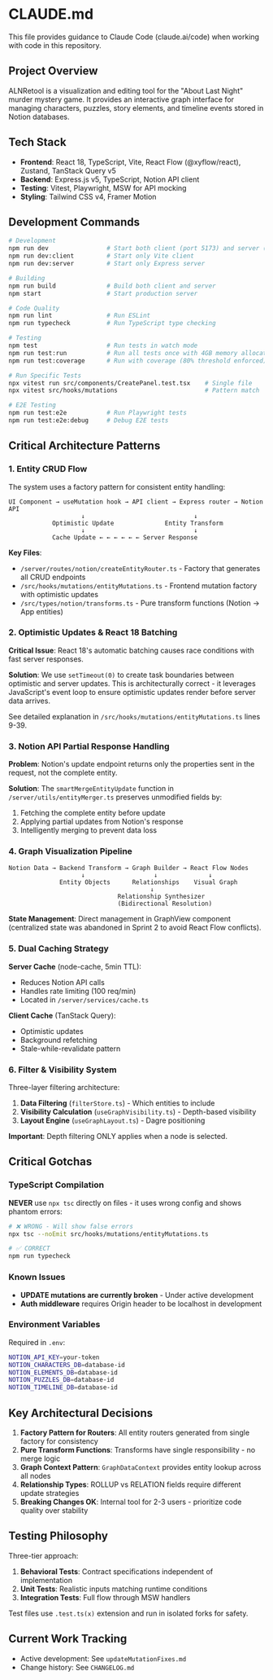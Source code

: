 # CLAUDE.md

This file provides guidance to Claude Code (claude.ai/code) when working with code in this repository.

## Project Overview

ALNRetool is a visualization and editing tool for the "About Last Night" murder mystery game. It provides an interactive graph interface for managing characters, puzzles, story elements, and timeline events stored in Notion databases.

## Tech Stack

- **Frontend**: React 18, TypeScript, Vite, React Flow (@xyflow/react), Zustand, TanStack Query v5
- **Backend**: Express.js v5, TypeScript, Notion API client
- **Testing**: Vitest, Playwright, MSW for API mocking
- **Styling**: Tailwind CSS v4, Framer Motion

## Development Commands

```bash
# Development
npm run dev                # Start both client (port 5173) and server (port 3001)
npm run dev:client         # Start only Vite client
npm run dev:server         # Start only Express server

# Building
npm run build              # Build both client and server
npm start                  # Start production server

# Code Quality
npm run lint               # Run ESLint
npm run typecheck          # Run TypeScript type checking

# Testing
npm test                   # Run tests in watch mode
npm run test:run           # Run all tests once with 4GB memory allocation
npm run test:coverage      # Run with coverage (80% threshold enforced)

# Run Specific Tests
npx vitest run src/components/CreatePanel.test.tsx    # Single file
npx vitest src/hooks/mutations                        # Pattern match

# E2E Testing
npm run test:e2e           # Run Playwright tests
npm run test:e2e:debug     # Debug E2E tests
```

## Critical Architecture Patterns

### 1. Entity CRUD Flow
The system uses a factory pattern for consistent entity handling:
```
UI Component → useMutation hook → API client → Express router → Notion API
                    ↓                              ↓
            Optimistic Update              Entity Transform
                    ↓                              ↓
            Cache Update ← ← ← ← ← ← Server Response
```

**Key Files**:
- `/server/routes/notion/createEntityRouter.ts` - Factory that generates all CRUD endpoints
- `/src/hooks/mutations/entityMutations.ts` - Frontend mutation factory with optimistic updates
- `/src/types/notion/transforms.ts` - Pure transform functions (Notion → App entities)

### 2. Optimistic Updates & React 18 Batching

**Critical Issue**: React 18's automatic batching causes race conditions with fast server responses.

**Solution**: We use `setTimeout(0)` to create task boundaries between optimistic and server updates. This is architecturally correct - it leverages JavaScript's event loop to ensure optimistic updates render before server data arrives.

See detailed explanation in `/src/hooks/mutations/entityMutations.ts` lines 9-39.

### 3. Notion API Partial Response Handling

**Problem**: Notion's update endpoint returns only the properties sent in the request, not the complete entity.

**Solution**: The `smartMergeEntityUpdate` function in `/server/utils/entityMerger.ts` preserves unmodified fields by:
1. Fetching the complete entity before update
2. Applying partial updates from Notion's response
3. Intelligently merging to prevent data loss

### 4. Graph Visualization Pipeline

```
Notion Data → Backend Transform → Graph Builder → React Flow Nodes
                    ↓                   ↓              ↓
              Entity Objects      Relationships    Visual Graph
                                       ↓
                              Relationship Synthesizer
                              (Bidirectional Resolution)
```

**State Management**: Direct management in GraphView component (centralized state was abandoned in Sprint 2 to avoid React Flow conflicts).

### 5. Dual Caching Strategy

**Server Cache** (node-cache, 5min TTL):
- Reduces Notion API calls
- Handles rate limiting (100 req/min)
- Located in `/server/services/cache.ts`

**Client Cache** (TanStack Query):
- Optimistic updates
- Background refetching
- Stale-while-revalidate pattern

### 6. Filter & Visibility System

Three-layer filtering architecture:
1. **Data Filtering** (`filterStore.ts`) - Which entities to include
2. **Visibility Calculation** (`useGraphVisibility.ts`) - Depth-based visibility
3. **Layout Engine** (`useGraphLayout.ts`) - Dagre positioning

**Important**: Depth filtering ONLY applies when a node is selected.

## Critical Gotchas

### TypeScript Compilation
**NEVER** use `npx tsc` directly on files - it uses wrong config and shows phantom errors:
```bash
# ❌ WRONG - Will show false errors
npx tsc --noEmit src/hooks/mutations/entityMutations.ts

# ✅ CORRECT
npm run typecheck
```

### Known Issues
- **UPDATE mutations are currently broken** - Under active development
- **Auth middleware** requires Origin header to be localhost in development

### Environment Variables
Required in `.env`:
```bash
NOTION_API_KEY=your-token
NOTION_CHARACTERS_DB=database-id
NOTION_ELEMENTS_DB=database-id
NOTION_PUZZLES_DB=database-id
NOTION_TIMELINE_DB=database-id
```

## Key Architectural Decisions

1. **Factory Pattern for Routers**: All entity routers generated from single factory for consistency
2. **Pure Transform Functions**: Transforms have single responsibility - no merge logic
3. **Graph Context Pattern**: `GraphDataContext` provides entity lookup across all nodes
4. **Relationship Types**: ROLLUP vs RELATION fields require different update strategies
5. **Breaking Changes OK**: Internal tool for 2-3 users - prioritize code quality over stability

## Testing Philosophy

Three-tier approach:
1. **Behavioral Tests**: Contract specifications independent of implementation
2. **Unit Tests**: Realistic inputs matching runtime conditions  
3. **Integration Tests**: Full flow through MSW handlers

Test files use `.test.ts(x)` extension and run in isolated forks for safety.

## Current Work Tracking

- Active development: See `updateMutationFixes.md`
- Change history: See `CHANGELOG.md`